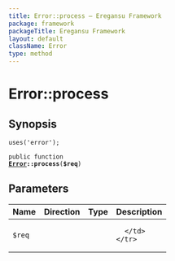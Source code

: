 ```yaml
---
title: Error::process — Eregansu Framework
package: framework
packageTitle: Eregansu Framework
layout: default
className: Error
type: method
---
```


# Error::process

## Synopsis

<code>uses('error');</code>

<code>public function <b><a href="Error">Error</a>::process</b>(<b>$req</b>)</code>

## Parameters

<table>
  <thead>
    <tr>
      <th>Name</th>
      <th>Direction</th>
      <th>Type</th>
      <th>Description</th>
    </tr>
  </thead>
  <tbody>
    <tr>
      <td><code>$req</code>
      <td><i></i></td>
      <td></td>
      <td>

      </td>
    </tr>
  </tbody>
</table>

